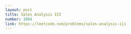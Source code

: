 ```yaml
---
layout: post
title: Sales Analysis III
number: 1084
link: https://leetcode.com/problems/sales-analysis-iii
---
```

